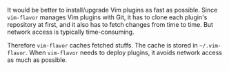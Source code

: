 It would be better to install/upgrade Vim plugins as fast as possible.
Since `vim-flavor` manages Vim plugins with Git, it has to clone each plugin's
repository at first, and it also has to fetch changes from time to time.
But network access is typically time-consuming.

Therefore `vim-flavor` caches fetched stuffs.  The cache is stored in
`~/.vim-flavor`.  When `vim-flavor` needs to deploy plugins, it avoids network
access as much as possible.




<!-- vim: set expandtab shiftwidth=4 softtabstop=4 textwidth=78 : -->
